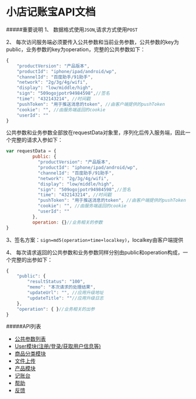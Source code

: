 小店记账宝API文档
========
#####重要说明
1、 数据格式使用`JSON`,请求方式使用`POST`

2、 每次访问服务端必须要传入公共参数和当前业务参数，公共参数的key为public，业务参数的key为operation，完整的公共参数如下：
```javascript
{
    "productVersion": "产品版本", 
    "productId": "iphone/ipad/android/wp", 
    "channelId": "百度助手/91助手", 
    "network": "2g/3g/4g/wifi", 
    "display": "low/middle/high", 
    "sign": "509ogojpotr94984598",//签名
    "time": "432143214", //时间戳
    "pushToken": "用于推送消息的token", //由客户端提供的pushToken
    "cookie": "", //由服务端返回的cookie
    "userId": ""
}
```
公共参数和业务参数全部放在requestData对象里，序列化后传入服务端，因此一个完整的请求入参如下：
```javascript
var requestData = {
          public: {
            "productVersion": "产品版本", 
            "productId": "iphone/ipad/android/wp", 
            "channelId": "百度助手/91助手", 
            "network": "2g/3g/4g/wifi", 
            "display": "low/middle/high", 
            "sign": "509ogojpotr94984598",//签名
            "time": "432143214", //时间戳
            "pushToken": "用于推送消息的token", //由客户端提供的pushToken
            "cookie": "", //由服务端返回的cookie
            "userId": ""
          },
          operation: {}//业务相关的参数
}
```

3、签名方案：`sign=md5(operation+time+localkey)`，localkey由客户端提供

4、 每次请求返回的公共参数和业务参数同样分别由public和operation构成，一个完整的出参如下：
```javascript
{
    "public": {
        "resultStatus": "100", 
        "memo": "本次请求的处理结果", 
        "updateUrl": "", //应用升级地址
        "updateTitle": ""//应用升级日志
    }, 
    "operation": { }//业务相关的出参
}
```

#####API列表
* [公共参数列表](Public.md)
* [User模块(注册/登录/获取用户信息等)](User.md)
* [商品分类模块](Type.md)
* [文件上传](Upload.md)
* [产品模块](Products.md)
* [记账台](Cashier.md)
* [帮助](Help.md)
* [反馈](Feedback.md)